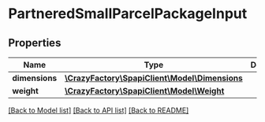 # PartneredSmallParcelPackageInput

## Properties
Name | Type | Description | Notes
------------ | ------------- | ------------- | -------------
**dimensions** | [**\CrazyFactory\SpapiClient\Model\Dimensions**](Dimensions.md) |  | 
**weight** | [**\CrazyFactory\SpapiClient\Model\Weight**](Weight.md) |  | 

[[Back to Model list]](../README.md#documentation-for-models) [[Back to API list]](../README.md#documentation-for-api-endpoints) [[Back to README]](../README.md)


